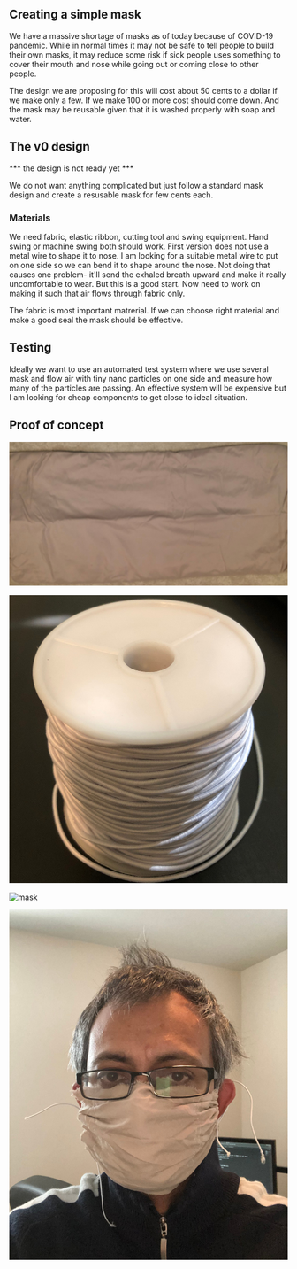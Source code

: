 ## Creating a simple mask

We have a massive shortage of masks as of today because of COVID-19 pandemic. 
While in normal times it may not be safe to tell people to build their own masks, it may reduce some risk if sick people 
uses something to cover their mouth and nose while going out or coming close to other people. 

The design we are proposing for this will cost about 50 cents to a dollar if we make only a few. If we make 100 or more cost should come down. And the mask may be reusable given that it is washed properly with soap and water.

## The v0 design 
*** the design is not ready yet ***

We do not want anything complicated but just follow a standard mask design and create a resusable mask for few cents each.

### Materials

We need fabric, elastic ribbon, cutting tool and swing equipment. Hand swing or machine swing both should work. First version does not use a metal wire to shape it to nose. I am looking for a suitable metal wire to put on one side so we can bend it to shape around the nose. Not doing that causes one problem- it'll send the exhaled breath upward and make it really uncomfortable to wear. But this is a good start. Now need to work on making it such that air flows through fabric only.

The fabric is most important matrerial. If we can choose right material and make a good seal the mask should be effective.

## Testing

Ideally we want to use an automated test system where we use several mask and flow air with tiny nano particles on one side and measure how many of the particles are passing. An effective system will be expensive but I am looking for cheap components to get close to ideal situation.

## Proof of concept

![fabric used][fabric]

![elastic ribbon][ribbon]

![mask][mask]

![demo][demo]


[demo]: images/demo.jpg "Demonstration by me"

[mask]: images/mask.png "Final mask"

[ribbon]: images/ribbon.jpg "Elastic ribbon"

[fabric]: images/fabric.jpg "Fabric used"
